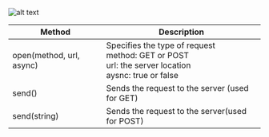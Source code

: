 ![alt text](https://viblo.asia/uploads/05f9f63c-eaed-496a-89da-f02eab6dff88.png)



| Method | Description |
|--------|-------------|
|open(method, url, async)|Specifies the type of request<br>method: GET or POST<br>url: the server location <br>aysnc: true or false|
|send()  | Sends the request to the server (used for GET)|
|send(string)| Sends the request to the server(used for POST)|  
